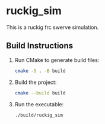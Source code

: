 # ruckig_sim

This is a ruckig frc swerve simulation.

## Build Instructions

1. Run CMake to generate build files:

   ```sh
   cmake -S . -B build
   ```

2. Build the project:

   ```sh
   cmake --build build
   ```

3. Run the executable:

   ```sh
   ./build/ruckig_sim
   ```
